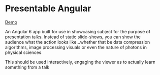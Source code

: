 <h1>Presentable Angular</h1>
<a href="blaarkies.com/">
Demo
</a>

<p>An Angular 6 app built for use in showcasing subject for the purpose of presentation talks. 
  Instead of static slide-shows, you can show the audience what the action looks like...whether that be 
data compression algorithms, image processing visuals or even the nature of photons in physical sciences
</p>

<p>This should be used interactively, engaging the viewer as to actually learn something from a talk</p>
